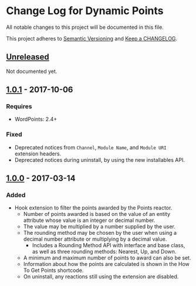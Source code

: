 # Change Log for Dynamic Points

All notable changes to this project will be documented in this file.

This project adheres to [Semantic Versioning](http://semver.org/) and [Keep a CHANGELOG](http://keepachangelog.com/).

## [Unreleased]

Not documented yet.

## [1.0.1] - 2017-10-06

### Requires

- WordPoints: 2.4+

### Fixed

- Deprecated notices from `Channel`, `Module Name`, and `Module URI` extension headers.
- Deprecated notices during uninstall, by using the new installables API.

## [1.0.0] - 2017-03-14

### Added

- Hook extension to filter the points awarded by the Points reactor.
  - Number of points awarded is based on the value of an entity attribute whose value is an integer or decimal number.
  - The value may be multiplied by a number supplied by the user.
  - The rounding method may be chosen by the user when using a decimal number attribute or multiplying by a decimal value.
    - Includes a Rounding Method API with interface and base class, as well as three rounding methods: Nearest, Up, and Down.
  - A minimum and maximum number of points to award can also be set.
  - Information about how the points are calculated is shown in the How To Get Points shortcode.
  - On uninstall, any reactions still using the extension are disabled.

[unreleased]: https://github.com/WordPoints/wordpoints/compare/master...HEAD
[1.0.1]: https://github.com/WordPoints/wordpoints/compare/1.0.0...1.0.1
[1.0.0]: https://github.com/WordPoints/wordpoints/compare/...1.0.0
